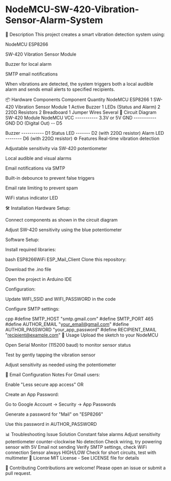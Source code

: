 # NodeMCU-SW-420-Vibration-Sensor-Alarm-System
📝 Description
This project creates a smart vibration detection system using:

NodeMCU ESP8266

SW-420 Vibration Sensor Module

Buzzer for local alarm

SMTP email notifications

When vibrations are detected, the system triggers both a local audible alarm and sends email alerts to specified recipients.

📦 Hardware Components
Component	Quantity
NodeMCU ESP8266	1
SW-420 Vibration Sensor Module	1
Active Buzzer	1
LEDs (Status and Alarm)	2
220Ω Resistors	2
Breadboard	1
Jumper Wires	Several
🔌 Circuit Diagram
SW-420 Module      NodeMCU
   VCC ----------- 3.3V or 5V
   GND ----------- GND
   DO (Digital Out) -- D5

Buzzer ----------- D1
Status LED ------- D2 (with 220Ω resistor)
Alarm LED -------- D6 (with 220Ω resistor)
⚙️ Features
Real-time vibration detection

Adjustable sensitivity via SW-420 potentiometer

Local audible and visual alarms

Email notifications via SMTP

Built-in debounce to prevent false triggers

Email rate limiting to prevent spam

WiFi status indicator LED

🛠️ Installation
Hardware Setup:

Connect components as shown in the circuit diagram

Adjust SW-420 sensitivity using the blue potentiometer

Software Setup:

Install required libraries:

bash
ESP8266WiFi
ESP_Mail_Client
Clone this repository:

Download the .ino file 

Open the project in Arduino IDE

Configuration:

Update WIFI_SSID and WIFI_PASSWORD in the code

Configure SMTP settings:

cpp
#define SMTP_HOST "smtp.gmail.com"
#define SMTP_PORT 465
#define AUTHOR_EMAIL "your_email@gmail.com"
#define AUTHOR_PASSWORD "your_app_password"
#define RECIPIENT_EMAIL "recipient@example.com"
🚀 Usage
Upload the sketch to your NodeMCU

Open Serial Monitor (115200 baud) to monitor sensor status

Test by gently tapping the vibration sensor

Adjust sensitivity as needed using the potentiometer

📧 Email Configuration Notes
For Gmail users:

Enable "Less secure app access" OR

Create an App Password:

Go to Google Account → Security → App Passwords

Generate a password for "Mail" on "ESP8266"

Use this password in AUTHOR_PASSWORD

📊 Troubleshooting
Issue	Solution
Constant false alarms	Adjust sensitivity potentiometer counter-clockwise
No detection	Check wiring, try powering sensor with 5V
Email not sending	Verify SMTP settings, check WiFi connection
Sensor always HIGH/LOW	Check for short circuits, test with multimeter
📜 License
MIT License - See LICENSE file for details

🤝 Contributing
Contributions are welcome! Please open an issue or submit a pull request.
